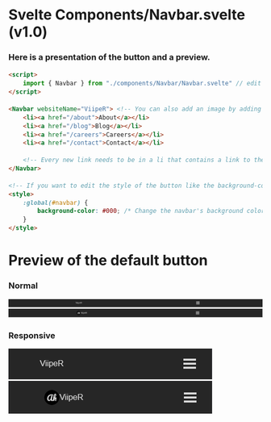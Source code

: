 # Svelte Components/Navbar.svelte (v1.0)
### Here is a presentation of the button and a preview.

```html
<script>
    import { Navbar } from "./components/Navbar/Navbar.svelte" // edit with the path to the Navbar.svelte file
</script>

<Navbar websiteName="ViipeR"> <!-- You can also add an image by adding the websiteLogo argument -->
    <li><a href="/about">About</a></li>
	<li><a href="/blog">Blog</a></li>
	<li><a href="/careers">Careers</a></li>
	<li><a href="/contact">Contact</a></li>

    <!-- Every new link needs to be in a li that contains a link to the page -->
</Navbar>

<!-- If you want to edit the style of the button like the background-color, you have to do it as global like it -->
<style>
    :global(#navbar) {
        background-color: #000; /* Change the navbar's background color to black */
    }
</style>
```

# Preview of the default button
### Normal
![Normal navbar without image]("../../../../../gitimgs/navbar.png) <br>
![Normal navbar with image]("../../../../../gitimgs/navbar-image.png) <br>

### Responsive
![Normal navbar without image]("../../../../../gitimgs/navbar-responsive.png) <br>
![Normal navbar without image]("../../../../../gitimgs/navbar-responsive-image.png) <br>